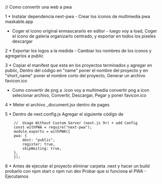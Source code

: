 
// Como convertir una web a pwa

1 * Instalar dependencia next-pwa - Crear los iconos de multimedia pwa maskable.app 

- Coger el icono original enmascararlo  en editor - luego voy a load, Coger el icono de galeria organizarlo centrado, y exportar en todos los pixeles descargar

2 * Exportar los logos a la medida - Cambiar los nombres de los iconos y agregarlos a public 

3 * Copiar el manifest que esta en los proyectos terminados y agregar en public, Dentro del código en "name" poner el nombre del proyecto y en "short_name" poner el nombre corto del proyecto,  Generar un archivo favicon.ico 

- Como convertir de png a .icon voy a multimedia convertir png a icon selecionar archivo, Convertir, Descargar, Pegar y poner favicon.ico

4 * Meter el archivo _document.jsx dentro de pages 

5 * Dentro de next.config.js Agregar el siguiente código  de

        //  Usage Without Custom Server (next.js 9+) + add Config 
        const withPWA = require("next-pwa");
        module.exports = withPWA({
        pwa: {
            dest: "public",
            register: true,
            skipWaiting: true,
        },
        });

6 * Antes de ejecutar el proyecto eliminar carpeta .next y hacer un build probarlo con npm start o npm run dev
    Probar que si funciona el PWA - Ejecutamos 

